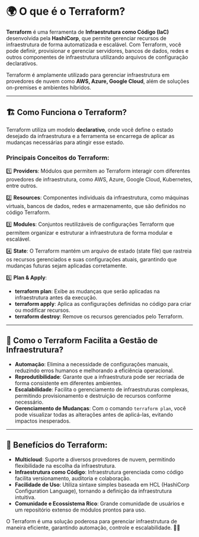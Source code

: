 # 🌍 O que é o Terraform?

**Terraform** é uma ferramenta de **Infraestrutura como Código (IaC)** desenvolvida pela **HashiCorp**, que permite gerenciar recursos de infraestrutura de forma automatizada e escalável. Com Terraform, você pode definir, provisionar e gerenciar servidores, bancos de dados, redes e outros componentes de infraestrutura utilizando arquivos de configuração declarativos.

Terraform é amplamente utilizado para gerenciar infraestrutura em provedores de nuvem como **AWS, Azure, Google Cloud**, além de soluções on-premises e ambientes híbridos.

---

## 🏗️ Como Funciona o Terraform?

Terraform utiliza um modelo **declarativo**, onde você define o estado desejado da infraestrutura e a ferramenta se encarrega de aplicar as mudanças necessárias para atingir esse estado.

### **Principais Conceitos do Terraform**:

1️⃣ **Providers**: Módulos que permitem ao Terraform interagir com diferentes provedores de infraestrutura, como AWS, Azure, Google Cloud, Kubernetes, entre outros.

2️⃣ **Resources**: Componentes individuais da infraestrutura, como máquinas virtuais, bancos de dados, redes e armazenamento, que são definidos no código Terraform.

3️⃣ **Modules**: Conjuntos reutilizáveis de configurações Terraform que permitem organizar e estruturar a infraestrutura de forma modular e escalável.

4️⃣ **State**: O Terraform mantém um arquivo de estado (state file) que rastreia os recursos gerenciados e suas configurações atuais, garantindo que mudanças futuras sejam aplicadas corretamente.

5️⃣ **Plan & Apply**:
   - **terraform plan**: Exibe as mudanças que serão aplicadas na infraestrutura antes da execução.
   - **terraform apply**: Aplica as configurações definidas no código para criar ou modificar recursos.
   - **terraform destroy**: Remove os recursos gerenciados pelo Terraform.

---

## 🔄 Como o Terraform Facilita a Gestão de Infraestrutura?

- **Automação**: Elimina a necessidade de configurações manuais, reduzindo erros humanos e melhorando a eficiência operacional.
- **Reprodutibilidade**: Garante que a infraestrutura pode ser recriada de forma consistente em diferentes ambientes.
- **Escalabilidade**: Facilita o gerenciamento de infraestruturas complexas, permitindo provisionamento e destruição de recursos conforme necessário.
- **Gerenciamento de Mudanças**: Com o comando `terraform plan`, você pode visualizar todas as alterações antes de aplicá-las, evitando impactos inesperados.

---

## 🚀 Benefícios do Terraform:

- **Multicloud**: Suporte a diversos provedores de nuvem, permitindo flexibilidade na escolha da infraestrutura.
- **Infraestrutura como Código**: Infraestrutura gerenciada como código facilita versionamento, auditoria e colaboração.
- **Facilidade de Uso**: Utiliza sintaxe simples baseada em HCL (HashiCorp Configuration Language), tornando a definição da infraestrutura intuitiva.
- **Comunidade e Ecossistema Rico**: Grande comunidade de usuários e um repositório extenso de módulos prontos para uso.

O Terraform é uma solução poderosa para gerenciar infraestrutura de maneira eficiente, garantindo automação, controle e escalabilidade. 🌱✨
